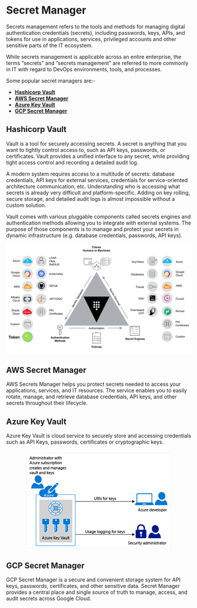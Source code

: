 # Secret Manager

Secrets management refers to the tools and methods for managing digital authentication credentials (secrets), including passwords, keys, APIs, and tokens for use in applications, services, privileged accounts and other sensitive parts of the IT ecosystem.

While secrets management is applicable across an entire enterprise, the terms “secrets” and “secrets management” are referred to more commonly in IT with regard to DevOps environments, tools, and processes.

Some popular secret managers are:-

- **[Hashicorp Vault](https://www.vaultproject.io/)**
- **[AWS Secret Manager](https://aws.amazon.com/secrets-manager/)**
- **[Azure Key Vault](https://azure.microsoft.com/en-in/services/key-vault/)**
- **[GCP Secret Manager](https://cloud.google.com/secret-manager)**

## Hashicorp Vault

Vault is a tool for securely accessing secrets. A secret is anything that you want to tightly control access to, such as API keys, passwords, or certificates. Vault provides a unified interface to any secret, while providing tight access control and recording a detailed audit log.

A modern system requires access to a multitude of secrets: database credentials, API keys for external services, credentials for service-oriented architecture communication, etc. Understanding who is accessing what secrets is already very difficult and platform-specific. Adding on key rolling, secure storage, and detailed audit logs is almost impossible without a custom solution.

Vault comes with various pluggable components called secrets engines and authentication methods allowing you to integrate with external systems. The purpose of those components is to manage and protect your secrets in dynamic infrastructure (e.g. database credentials, passwords, API keys).

![](./images/vault-triangle.png)

## AWS Secret Manager

AWS Secrets Manager helps you protect secrets needed to access your applications, services, and IT resources. The service enables you to easily rotate, manage, and retrieve database credentials, API keys, and other secrets throughout their lifecycle.

## Azure Key Vault

Azure Key Vault is cloud service to securely store and accessing credentials such as API Keys, passwords, certificates or cryptographic keys.

<div align="center">
    <img src="./images/azurekeyvault_overview.png" style="padding-top: 5px;">
</div>

## GCP Secret Manager

GCP Secret Manager is a secure and convenient storage system for API keys, passwords, certificates, and other sensitive data. Secret Manager provides a central place and single source of truth to manage, access, and audit secrets across Google Cloud.

<!-- # Vault Overview

Vault is a tool for securely accessing secrets. A secret is anything that you want to tightly control access to, such as API keys, passwords, or certificates. Vault provides a unified interface to any secret, while providing tight access control and recording a detailed audit log.

A modern system requires access to a multitude of secrets: database credentials, API keys for external services, credentials for service-oriented architecture communication, etc. Understanding who is accessing what secrets is already very difficult and platform-specific. Adding on key rolling, secure storage, and detailed audit logs is almost impossible without a custom solution.

## Consul

But before setting up Vault, we have to setup a key-value store for it. We are going to use [Hashicorp Consul](https://consul.io/) for our datastore.

Add the HashiCorp Helm Repository:

```shell
$ helm repo add hashicorp https://helm.releases.hashicorp.com
"hashicorp" has been added to your repositories
```

Ensure you have access to the consul chart:

```shell
$ helm search repo hashicorp/consul
NAME                CHART VERSION   APP VERSION DESCRIPTION
hashicorp/consul    0.20.1          1.7.2       Official HashiCorp Consul Chart
```

Now you’re ready to install Consul! To install Consul with the default configuration using Helm 3 run:

```shell
$ helm install consul hashicorp/consul \
    --set global.name=consul --namespace vault
```

![](./images/consul-install.png)

Let’s verify the consul pods.

```shell
$ kubectl get pods -n vault -l release=consul
```

![](./images/consul-pods.png)

## Vault

Once the consul cluster is ready, let’s try to install vault cluster with HA mode. Also we will change the datastore of vault to consul.

```shell
$ cat << EOF > ./override-values.yaml
server:
  ha:
    enabled: true
    replicas: 3
    config: |
      ui = true

      listener "tcp" {
          tls_disable = 1
          address = "[::]:8200"
          cluster_address = "[::]:8201"
      }

      storage "consul" {
          path = "vault"
          address = "consul-server:8500"
      }
EOF
```

```shell
$ helm install vault -f override-values.yaml \
    hashicorp/vault --namespace vault
```

![](./images/vault-helm.png)

```shell
$ kubectl get pods -n vault -l release=vault
```

![](./images/vault-pods.png)

**Note:- You will see your vault pods are not in Ready state because vault is still sealed. We need to unseal it before using it.**

```shell
$ kubectl exec -it vault-0 -n vault -- vault operator init
Unseal Key 1: mK1PeGrP+A+QidoKzsYIpaAhszwaMCGd0dUMGZ1JWWoQ
Unseal Key 2: q2bazJZReOhY2yfJmJ8puS2FLF4mpWqlE6umws4M2lwl
Unseal Key 3: fnpqx2xpAtI4iTU8iTA3uFM5xP/yDqnsPMsDzVTEyqPa
Unseal Key 4: I2D1KeIA3lIqdlodRL1AeFBmvBoy92mg8kno3QD0mKN0
Unseal Key 5: cNpXnigDnm/djUED5UE0nhAc3wXrfvIDKWQoVgzn5X5b

Initial Root Token: s.XP91VwITtMaMhiL1JMHzFpSR

Vault initialized with 5 key shares and a key threshold of 3. Please securely
distribute the key shares printed above. When the Vault is re-sealed,
restarted, or stopped, you must supply at least 3 of these keys to unseal it
before it can start servicing requests.

Vault does not store the generated master key. Without at least 3 key to
reconstruct the master key, Vault will remain permanently sealed!

It is possible to generate new unseal keys, provided you have a quorum of
existing unseal keys shares. See "vault operator rekey" for more information.
```

![](./images/vault-init.png)

**Note:- Save the output at a special secure place, because this will be required to login in Vault as root user. Use first three unseal tokens to unseal the vault.**

```shell
$ kubectl exec -it vault-0 -n vault -- vault operator unseal mK1PeGrP+A+QidoKzsYIpaAhszwaMCGd0dUMGZ1JWWoQ
$ kubectl exec -it vault-0 -n vault -- vault operator unseal q2bazJZReOhY2yfJmJ8puS2FLF4mpWqlE6umws4M2lwl
$ kubectl exec -it vault-0 -n vault -- vault operator unseal fnpqx2xpAtI4iTU8iTA3uFM5xP/yDqnsPMsDzVTEyqPa
```

```shell
$ kubectl exec -it vault-1 -n vault -- vault operator unseal mK1PeGrP+A+QidoKzsYIpaAhszwaMCGd0dUMGZ1JWWoQ
$ kubectl exec -it vault-1 -n vault -- vault operator unseal q2bazJZReOhY2yfJmJ8puS2FLF4mpWqlE6umws4M2lwl
$ kubectl exec -it vault-1 -n vault -- vault operator unseal fnpqx2xpAtI4iTU8iTA3uFM5xP/yDqnsPMsDzVTEyqPa
```

```shell
$ kubectl exec -it vault-2 -n vault -- vault operator unseal mK1PeGrP+A+QidoKzsYIpaAhszwaMCGd0dUMGZ1JWWoQ
$ kubectl exec -it vault-2 -n vault -- vault operator unseal q2bazJZReOhY2yfJmJ8puS2FLF4mpWqlE6umws4M2lwl
$ kubectl exec -it vault-2 -n vault -- vault operator unseal fnpqx2xpAtI4iTU8iTA3uFM5xP/yDqnsPMsDzVTEyqPa
```

![](./images/vault-unseal.png)

The pods will become ready as soon as vault is unsealed.

```shell
$ kubectl get pods -n vault -l app.kubernetes.io/instance=vault
NAME                                    READY   STATUS    RESTARTS   AGE
vault-agent-injector-77fbb4d4f8-l4x45   1/1     Running   0          18m
vault-0                                 1/1     Running   0          18m
vault-1                                 1/1     Running   0          18m
vault-2                                 1/1     Running   0          18m
``` -->

